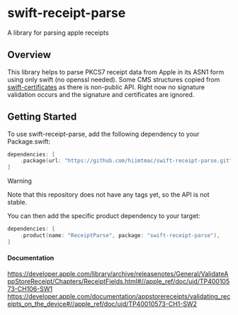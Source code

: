 # swift-receipt-parse

A library for parsing apple receipts

## Overview

This library helps to parse PKCS7 receipt data from Apple in its ASN1 form using only swift (no openssl needed). Some CMS structures copied from [swift-certificates](https://github.com/apple/swift-certificates) as there is non-public API. Right now no signature validation occurs and the signature and certificates are ignored.

## Getting Started

To use swift-receipt-parse, add the following dependency to your Package.swift:

```swift
dependencies: [
    .package(url: "https://github.com/hiimtmac/swift-receipt-parse.git", branch: "main")
]
```

> [!WARNING]
> Note that this repository does not have any tags yet, so the API is not stable.

You can then add the specific product dependency to your target:

```swift
dependencies: [
    .product(name: "ReceiptParse", package: "swift-receipt-parse"),
]
```

#### Documentation

https://developer.apple.com/library/archive/releasenotes/General/ValidateAppStoreReceipt/Chapters/ReceiptFields.html#//apple_ref/doc/uid/TP40010573-CH106-SW1
https://developer.apple.com/documentation/appstorereceipts/validating_receipts_on_the_device#//apple_ref/doc/uid/TP40010573-CH1-SW2
